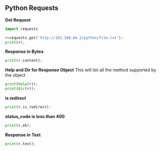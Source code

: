 ## Python Requests

__Get Request__
```python
import requests

r=requests.get('http://192.168.64.2/python/file.txt');
print(r);
```



__Response in Bytes__
```python
print(r.content);
```


__Help and Dir for Response Object__
This will list all the method supported by the object
```python
print(help(r));
print(dir(r));
```


__is redirect__
```python
print(r.is_redirect);
```

__status_code is less than 400__
```python
print(r.ok);
```


__Response in Text__
```python
print(r.text);

```
